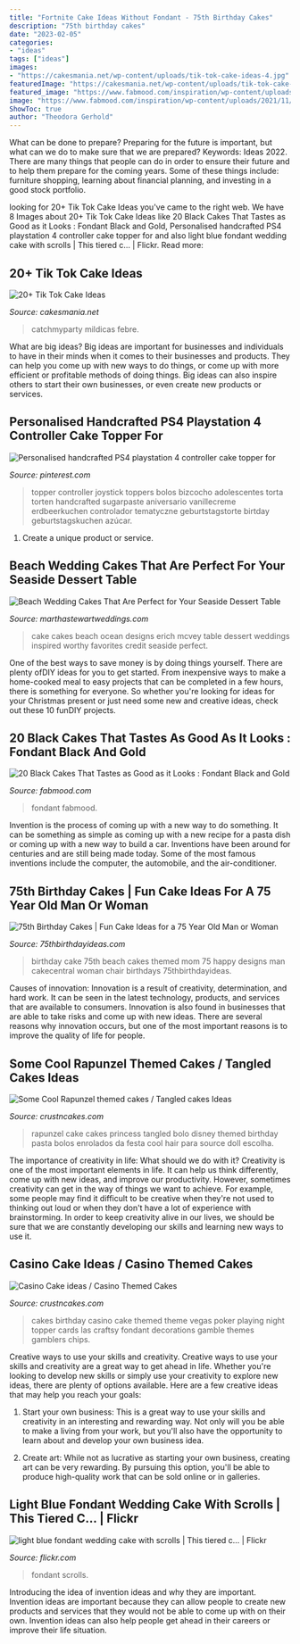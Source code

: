 ```yaml
---
title: "Fortnite Cake Ideas Without Fondant - 75th Birthday Cakes"
description: "75th birthday cakes"
date: "2023-02-05"
categories:
- "ideas"
tags: ["ideas"]
images:
- "https://cakesmania.net/wp-content/uploads/tik-tok-cake-ideas-4.jpg"
featuredImage: "https://cakesmania.net/wp-content/uploads/tik-tok-cake-ideas-4.jpg"
featured_image: "https://www.fabmood.com/inspiration/wp-content/uploads/2021/11/black-cake-4.jpg"
image: "https://www.fabmood.com/inspiration/wp-content/uploads/2021/11/black-cake-4.jpg"
ShowToc: true
author: "Theodora Gerhold"
---
```



What can be done to prepare?
Preparing for the future is important, but what can we do to make sure that we are prepared? Keywords: Ideas 2022. There are many things that people can do in order to ensure their future and to help them prepare for the coming years. Some of these things include: furniture shopping, learning about financial planning, and investing in a good stock portfolio.

	

		
looking for 20+ Tik Tok Cake Ideas you've came to the right web. We have 8 Images about 20+ Tik Tok Cake Ideas like 20 Black Cakes That Tastes as Good as it Looks : Fondant Black and Gold, Personalised handcrafted PS4 playstation 4 controller cake topper for and also light blue fondant wedding cake with scrolls | This tiered c… | Flickr. Read more:
		
    
## 20+ Tik Tok Cake Ideas

<img loading=lazy src="https://cakesmania.net/wp-content/uploads/tik-tok-cake-ideas-4.jpg" onerror="this.onerror=null;this.src='https://tse1.mm.bing.net/th?id=OIP.8Ijpg0YsU53fc_4dblDxwQHaHa&amp;pid=15.1';" alt="20+ Tik Tok Cake Ideas">

_Source: cakesmania.net_

>catchmyparty mildicas febre. 

	

What are big ideas?
Big ideas are important for businesses and individuals to have in their minds when it comes to their businesses and products. They can help you come up with new ways to do things, or come up with more efficient or profitable methods of doing things. Big ideas can also inspire others to start their own businesses, or even create new products or services.

    
## Personalised Handcrafted PS4 Playstation 4 Controller Cake Topper For

<img loading=lazy src="https://i.pinimg.com/736x/70/41/14/70411420535dfd94a914a0232be56337.jpg" onerror="this.onerror=null;this.src='https://tse1.mm.bing.net/th?id=OIP.9NDJ-PPHFEPhcdRB6X6NiQHaHa&amp;pid=15.1';" alt="Personalised handcrafted PS4 playstation 4 controller cake topper for">

_Source: pinterest.com_

>topper controller joystick toppers bolos bizcocho adolescentes torta torten handcrafted sugarpaste aniversario vanillecreme erdbeerkuchen controlador tematyczne geburtstagstorte birtday geburtstagskuchen azúcar. 

	

1. Create a unique product or service.

    
## Beach Wedding Cakes That Are Perfect For Your Seaside Dessert Table

<img loading=lazy src="https://static.onecms.io/wp-content/uploads/sites/36/2011/07/19042348/vivi-yoga-bali-wedding-cake-01043-6464190-0118.jpg" onerror="this.onerror=null;this.src='https://tse1.mm.bing.net/th?id=OIP.WQfYm3G20db13BMDlyyG-QHaJQ&amp;pid=15.1';" alt="Beach Wedding Cakes That Are Perfect for Your Seaside Dessert Table">

_Source: marthastewartweddings.com_

>cake cakes beach ocean designs erich mcvey table dessert weddings inspired worthy favorites credit seaside perfect. 

	

One of the best ways to save money is by doing things yourself. There are plenty ofDIY ideas for you to get started. From inexpensive ways to make a home-cooked meal to easy projects that can be completed in a few hours, there is something for everyone. So whether you're looking for ideas for your Christmas present or just need some new and creative ideas, check out these 10 funDIY projects.

    
## 20 Black Cakes That Tastes As Good As It Looks : Fondant Black And Gold

<img loading=lazy src="https://www.fabmood.com/inspiration/wp-content/uploads/2021/11/black-cake-4.jpg" onerror="this.onerror=null;this.src='https://tse4.mm.bing.net/th?id=OIP.bcOu1EHsu0teenI-iU9n0wHaOR&amp;pid=15.1';" alt="20 Black Cakes That Tastes as Good as it Looks : Fondant Black and Gold">

_Source: fabmood.com_

>fondant fabmood. 

	

Invention is the process of coming up with a new way to do something. It can be something as simple as coming up with a new recipe for a pasta dish or coming up with a new way to build a car. Inventions have been around for centuries and are still being made today. Some of the most famous inventions include the computer, the automobile, and the air-conditioner.

    
## 75th Birthday Cakes | Fun Cake Ideas For A 75 Year Old Man Or Woman

<img loading=lazy src="https://www.75thbirthdayideas.com/wp-content/uploads/2014/10/Beach-Themed-Birthday-Cake.jpg" onerror="this.onerror=null;this.src='https://tse3.mm.bing.net/th?id=OIP.tL1iZwr4t7MVgsquK5BbfQHaJ4&amp;pid=15.1';" alt="75th Birthday Cakes | Fun Cake Ideas for a 75 Year Old Man or Woman">

_Source: 75thbirthdayideas.com_

>birthday cake 75th beach cakes themed mom 75 happy designs man cakecentral woman chair birthdays 75thbirthdayideas. 

	

Causes of innovation:
Innovation is a result of creativity, determination, and hard work. It can be seen in the latest technology, products, and services that are available to consumers. Innovation is also found in businesses that are able to take risks and come up with new ideas. There are several reasons why innovation occurs, but one of the most important reasons is to improve the quality of life for people.

    
## Some Cool Rapunzel Themed Cakes / Tangled Cakes Ideas

<img loading=lazy src="http://www.crustncakes.com/blog/wp-content/uploads/2016/12/5fb2b81e7194b0770d6c47e7ddeb3091.jpg" onerror="this.onerror=null;this.src='https://tse4.mm.bing.net/th?id=OIP.pwE0yphLVsdF6EKB3SzsMwHaJ4&amp;pid=15.1';" alt="Some Cool Rapunzel themed cakes / Tangled cakes Ideas">

_Source: crustncakes.com_

>rapunzel cake cakes princess tangled bolo disney themed birthday pasta bolos enrolados da festa cool hair para source doll escolha. 

	

The importance of creativity in life: What should we do with it?
Creativity is one of the most important elements in life. It can help us think differently, come up with new ideas, and improve our productivity. However, sometimes creativity can get in the way of things we want to achieve. For example, some people may find it difficult to be creative when they're not used to thinking out loud or when they don't have a lot of experience with brainstorming. In order to keep creativity alive in our lives, we should be sure that we are constantly developing our skills and learning new ways to use it.

    
## Casino Cake Ideas / Casino Themed Cakes

<img loading=lazy src="http://www.crustncakes.com/blog/wp-content/uploads/2015/09/050b25ba0de11576a8ce1901f0b328b8.jpg" onerror="this.onerror=null;this.src='https://tse3.mm.bing.net/th?id=OIP.OW8AQAmj102kGMPq175hfAHaJ3&amp;pid=15.1';" alt="Casino Cake ideas / Casino Themed Cakes">

_Source: crustncakes.com_

>cakes birthday casino cake themed theme vegas poker playing night topper cards las craftsy fondant decorations gamble themes gamblers chips. 

	

Creative ways to use your skills and creativity.
Creative ways to use your skills and creativity are a great way to get ahead in life. Whether you're looking to develop new skills or simply use your creativity to explore new ideas, there are plenty of options available. Here are a few creative ideas that may help you reach your goals:
1. Start your own business: This is a great way to use your skills and creativity in an interesting and rewarding way. Not only will you be able to make a living from your work, but you'll also have the opportunity to learn about and develop your own business idea.

2. Create art: While not as lucrative as starting your own business, creating art can be very rewarding. By pursuing this option, you'll be able to produce high-quality work that can be sold online or in galleries.


    
## Light Blue Fondant Wedding Cake With Scrolls | This Tiered C… | Flickr

<img loading=lazy src="https://c1.staticflickr.com/3/2452/3850826428_210065fc4c.jpg" onerror="this.onerror=null;this.src='https://tse2.mm.bing.net/th?id=OIP.bIi6g-VrR6GF0G5muf6zAQAAAA&amp;pid=15.1';" alt="light blue fondant wedding cake with scrolls | This tiered c… | Flickr">

_Source: flickr.com_

>fondant scrolls. 

	

Introducing the idea of invention ideas and why they are important.
Invention ideas are important because they can allow people to create new products and services that they would not be able to come up with on their own. Invention ideas can also help people get ahead in their careers or improve their life situation.

